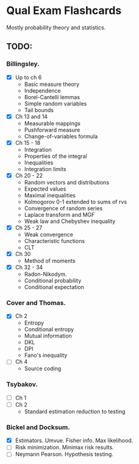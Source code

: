 # Qual Exam Flashcards

Mostly probability theory and statistics.

## TODO:
### Billingsley.

- [x] Up to ch 6
    * Basic measure theory
    * Independence
    * Borel-Cantelli lemmas
    * Simple random variables
    * Tail bounds
- [x] Ch 13 and 14
    * Measurable mappings
    * Pushforward measure
    * Change-of-variables formula
- [x] Ch 15 - 18
    * Integration
    * Properties of the integral
    * Inequalities
    * Integration limits
- [x] Ch 20 - 22
    * Random vectors and distributions
    * Expected values
    * Maximal inequalities
    * Kolmogorov 0-1 extended to sums of rvs
    * Convergence of random series
    * Laplace transform and MGF
    * Weak law and Chebyshev inequality
- [x] Ch 25 - 27
    * Weak convergence
    * Characteristic functions
    * CLT
- [x] Ch 30
    * Method of moments
- [x] Ch 32 - 34
    * Radon-Nikodym.
    * Conditional probability
    * Conditional expectation

### Cover and Thomas.
- [x] Ch 2
    * Entropy
    * Conditional entropy
    * Mutual information
    * DKL
    * DPI
    * Fano's inequality
- [ ] Ch 4
    * Source coding

### Tsybakov.
- [ ] Ch 1
- [ ] Ch 2
    * Standard estimation reduction to testing

### Bickel and Docksum.
- [x] Estimators. Umvue. Fisher info. Max likelihood.
- [ ] Risk minimization. Minimax risk results.
- [ ] Neymann Pearson. Hypothesis testing.
